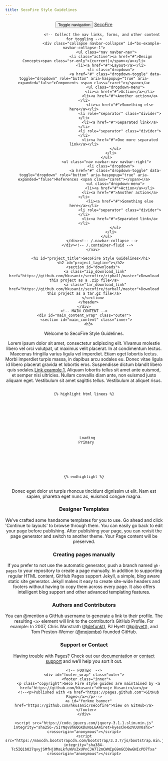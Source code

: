 ```yaml
---
title: SecoFire Style Guidelines
---
```

<html>
  <head>
	<meta charset='utf-8'>
	<meta http-equiv="X-UA-Compatible" content="chrome=1">
	<meta name="description" content="Secofire : ">
	<!-- Latest compiled and minified CSS -->
	<link rel="stylesheet" href="https://maxcdn.bootstrapcdn.com/bootstrap/3.3.7/css/bootstrap.min.css" integrity="sha384-BVYiiSIFeK1dGmJRAkycuHAHRg32OmUcww7on3RYdg4Va+PmSTsz/K68vbdEjh4u" crossorigin="anonymous">
	<link rel="stylesheet" type="text/css" media="screen" href="stylesheets/stylesheet.css">
	<link rel="stylesheet" type="text/css" media="screen" href="css/syntax.css">
	<link rel="stylesheet" type="text/css" media="screen" href="css/pygments/github-light.css">
	<title>Seco Fire Style Guidelines</title>
  </head>
  <body>
	<div id="header_wrap" class="outer">
		<header class="inner">
			<nav class="navbar navbar-inverse navbar-static-top">
				<div class="container-fluid">
					<!-- Brand and toggle get grouped for better mobile display -->
					<div class="navbar-header">
						<button type="button" class="navbar-toggle collapsed" data-toggle="collapse" data-target="#bs-example-navbar-collapse-1" aria-expanded="false">
							<span class="sr-only">Toggle navigation</span>
							<span class="icon-bar"></span>
							<span class="icon-bar"></span>
							<span class="icon-bar"></span>
						</button>
						<a class="navbar-brand" href="#">SecoFire</a>
					</div>

					<!-- Collect the nav links, forms, and other content for toggling -->
					<div class="collapse navbar-collapse" id="bs-example-navbar-collapse-1">
						<ul class="nav navbar-nav">
							<li class="active"><a href="#">Design Concepts<span class="sr-only">(current)</span></a></li>
							<li><a href="#">Layout</a></li>
							<li class="dropdown">
								<a href="#" class="dropdown-toggle" data-toggle="dropdown" role="button" aria-haspopup="true" aria-expanded="false">Components <span class="caret"></span></a>
								<ul class="dropdown-menu">
									<li><a href="#">Action</a></li>
									<li><a href="#">Another action</a></li>
									<li><a href="#">Something else here</a></li>
									<li role="separator" class="divider"></li>
									<li><a href="#">Separated link</a></li>
									<li role="separator" class="divider"></li>
									<li><a href="#">One more separated link</a></li>
								</ul>
							</li>
						</ul>
						<ul class="nav navbar-nav navbar-right">
							<li class="dropdown">
								<a href="#" class="dropdown-toggle" data-toggle="dropdown" role="button" aria-haspopup="true" aria-expanded="false">References <span class="caret"></span></a>
								<ul class="dropdown-menu">
									<li><a href="#">Action</a></li>
									<li><a href="#">Another action</a></li>
									<li><a href="#">Something else here</a></li>
									<li role="separator" class="divider"></li>
									<li><a href="#">Separated link</a></li>
								</ul>
							</li>
						</ul>
					</div><!-- /.navbar-collapse -->
				</div><!-- /.container-fluid -->
			</nav>
		  
		  <h1 id="project_title">SecoFire Style Guidelines</h1>
		  <h2 id="project_tagline"></h2>
			<section id="downloads">
			  <a class="zip_download_link" href="https://github.com/hkusanic/secofire/zipball/master">Download this project as a .zip file</a>
			  <a class="tar_download_link" href="https://github.com/hkusanic/secofire/tarball/master">Download this project as a tar.gz file</a>
			</section>
		</header>
	</div>
	<!-- MAIN CONTENT -->
	<div id="main_content_wrap" class="outer">
	  <section id="main_content" class="inner">
		<h3>
<a id="welcome-to-github-pages" class="anchor" href="#welcome-to-github-pages" aria-hidden="true"><span aria-hidden="true" class="octicon octicon-link"></span></a>Welcome to SecoFire Style Guidelines.</h3>

<p>Lorem ipsum dolor sit amet, consectetur adipiscing elit. Vivamus molestie libero vel orci volutpat, ut maximus velit placerat. In at condimentum lectus. Maecenas fringilla varius ligula vel imperdiet. Etiam eget lobortis lectus. Morbi imperdiet turpis massa, in dapibus arcu sodales eu. Donec vitae ligula id libero placerat gravida et lobortis eros. Suspendisse dictum blandit libero quis sodales.<a href="https://guides.github.com/features/mastering-markdown/">Link example 1</a>, Aliquam lobortis tellus sit amet ante euismod, et semper nisi ultricies. Nullam convallis diam ante, non euismod justo aliquam eget. Vestibulum sit amet sagittis tellus. Vestibulum at aliquet risus.
<pre>
<code>
{% highlight html lineos %}
<!DOCTYPE html>
<html lang="en">
 <head>
  <meta name="viewport" content="initial-scale=1, maximum-scale=1, user-scalable=no" />
 </head>
 <body layout="column" flex>
  <div id="chrome_ctrl_placeholder"></div>
  <seco-fire-app layout="column" flex>
   Loading
  <md-button class="md-raised md-primary">Primary</md-button>
  <md-progress-circular class="md-warn md-hue-3" md-mode="indeterminate" md-diameter="70"></md-progress-circular>
  </seco-fire-app>
  <form id="form1" runat="server"></form>
 </body>
</html>
{% endhighlight %}
</code>
</pre>

Donec eget dolor ut turpis rhoncus tincidunt dignissim ut elit. Nam est sapien, pharetra eget nunc ac, euismod congue magna.</p>
<h3>
<a id="designer-templates" class="anchor" href="#designer-templates" aria-hidden="true"><span aria-hidden="true" class="octicon octicon-link"></span></a>Designer Templates</h3>

<p>We’ve crafted some handsome templates for you to use. Go ahead and click 'Continue to layouts' to browse through them. You can easily go back to edit your page before publishing. After publishing your page, you can revisit the page generator and switch to another theme. Your Page content will be preserved.</p>

<h3>
<a id="creating-pages-manually" class="anchor" href="#creating-pages-manually" aria-hidden="true"><span aria-hidden="true" class="octicon octicon-link"></span></a>Creating pages manually</h3>

<p>If you prefer to not use the automatic generator, push a branch named <code>gh-pages</code> to your repository to create a page manually. In addition to supporting regular HTML content, GitHub Pages support Jekyll, a simple, blog aware static site generator. Jekyll makes it easy to create site-wide headers and footers without having to copy them across every page. It also offers intelligent blog support and other advanced templating features.</p>

<h3>
<a id="authors-and-contributors" class="anchor" href="#authors-and-contributors" aria-hidden="true"><span aria-hidden="true" class="octicon octicon-link"></span></a>Authors and Contributors</h3>

<p>You can @mention a GitHub username to generate a link to their profile. The resulting <code>&lt;a&gt;</code> element will link to the contributor’s GitHub Profile. For example: In 2007, Chris Wanstrath (<a href="https://github.com/defunkt" class="user-mention">@defunkt</a>), PJ Hyett (<a href="https://github.com/pjhyett" class="user-mention">@pjhyett</a>), and Tom Preston-Werner (<a href="https://github.com/mojombo" class="user-mention">@mojombo</a>) founded GitHub.</p>

<h3>
<a id="support-or-contact" class="anchor" href="#support-or-contact" aria-hidden="true"><span aria-hidden="true" class="octicon octicon-link"></span></a>Support or Contact</h3>

<p>Having trouble with Pages? Check out our <a href="https://help.github.com/pages">documentation</a> or <a href="https://github.com/contact">contact support</a> and we’ll help you sort it out.</p>
	  </section>
	</div>

	<!-- FOOTER  -->
	<div id="footer_wrap" class="outer">
	  <footer class="inner">
		<p class="copyright">Seco Fire style guides are maintained by <a href="https://github.com/hkusanic">Hrvoje Kusanic</a></p>
		<!--<p>Published with <a href="https://pages.github.com">GitHub Pages</a></p>-->
		<a id="forkme_banner" href="https://github.com/hkusanic/secofire">View on GitHub</a>
	  </footer>
	</div>

	<script src="https://code.jquery.com/jquery-3.1.1.slim.min.js" integrity="sha256-/SIrNqv8h6QGKDuNoLGA4iret+kyesCkHGzVUUV0shc=" crossorigin="anonymous"></script>
	<script src="https://maxcdn.bootstrapcdn.com/bootstrap/3.3.7/js/bootstrap.min.js" integrity="sha384-Tc5IQib027qvyjSMfHjOMaLkfuWVxZxUPnCJA7l2mCWNIpG9mGCD8wGNIcPD7Txa" crossorigin="anonymous"></script>
  </body>
</html>
